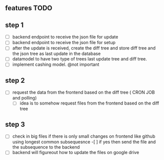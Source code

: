 ## features TODO

## step 1

- [ ] backend endpoint to receive the json file for update
- [ ] backend endpoint to receive the json file for setup
- [ ] after the update is received, create the diff tree and store diff tree and the json tree as last update in the database
- [ ] datamodel to have two type of trees last update tree and diff tree.
- [ ] implement cashing model. @not important

## step 2

- [ ] request the data from the frontend based on the diff tree ( CRON JOB and polling)
  - [ ] idea is to somehow request files from the frontend based on the diff tree

## step 3

- [ ] check in big files if there is only small changes on frontend like github using longest common subsequesnce -[ ] if yes then send the file and the subsequence to the backend
- [ ] backend will figureout how to update the files on google drive
